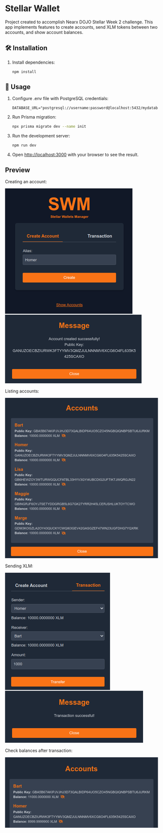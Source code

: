 # Stellar Wallet

Project created to accomplish Nearx DOJO Stellar Week 2 challenge. This app implements features to create accounts, send XLM tokens between two accounts, and show account balances.

## 🛠️ Installation

1. Install dependencies:
   ```bash
   npm install
   ```

## 🚀 Usage
1. Configure .env file with PostgreSQL credentials:
    ```env
    DATABASE_URL="postgresql://username:password@localhost:5432/mydatabase"
    ```

2. Run Prisma migration:
    ```bash
    npx prisma migrate dev --name init
    ```

3. Run the development server:
    ```bash
    npm run dev
    ```

4. Open [http://localhost:3000](http://localhost:3000) with your browser to see the result.


## Preview
Creating an account:

![Create account](public/01-create-account.png)
![Account created](public/02-account-created.png)

Listing accounts:

![List accounts](public/03-list-accounts.png)

Sending XLM:

![Transaction](public/04-transaction.png)
![Transaction success](public/05-transaction-success.png)

Check balances after transaction:

![Check balances](public/06-check-balances.png)